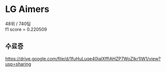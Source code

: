 # LG Aimers
48위 / 740팀  
f1 score = 0.220509

## 수료증
https://drive.google.com/file/d/1fuHuLuqe40jalXffIAHZP7WoZlkr1IW1/view?usp=sharing
